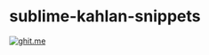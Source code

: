 # sublime-kahlan-snippets

[![ghit.me](https://ghit.me/badge.svg?repo=geryguilbon/sublime_kahlan_snippets)](https://ghit.me/repo/geryguilbon/sublime_kahlan_snippets)
